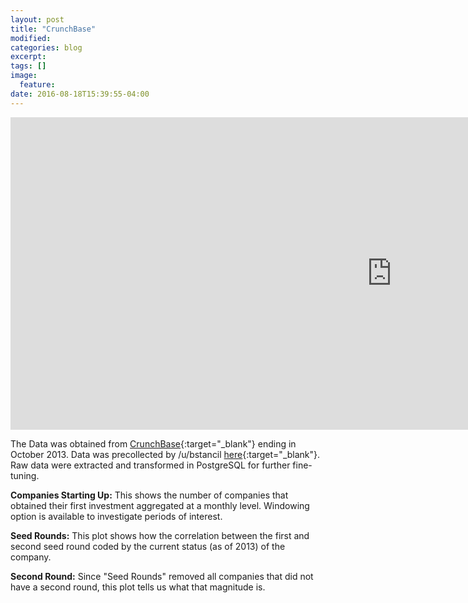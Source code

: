 ```yaml
---
layout: post
title: "CrunchBase"
modified:
categories: blog
excerpt:
tags: []
image:
  feature:
date: 2016-08-18T15:39:55-04:00
---
```


<iframe width="1220" height="500" src="https://cdn.rawgit.com/vincentpham1991/17c24b477a6eefb5bdc42f4c91bfc99c/raw/8ce67e742670677621fc053c0ad782475b9e899e/index.html" frameborder="0" scrolling="no" ></iframe>

The Data was obtained from [CrunchBase](https://www.crunchbase.com/){:target="_blank"} ending in October 2013. Data was precollected by /u/bstancil [here](https://github.com/mode/blog/tree/master/2013-10-17%20Seed%20Funding){:target="_blank"}. Raw data were extracted and transformed in PostgreSQL for further fine-tuning.

__Companies Starting Up:__ This shows the number of companies that obtained their first investment aggregated at a monthly level. Windowing option is available to investigate periods of interest. 

__Seed Rounds:__ This plot shows how the correlation between the first and second seed round coded by the current status (as of 2013) of the company. 

__Second Round:__ Since "Seed Rounds" removed all companies that did not have a second round, this plot tells us what that magnitude is. 

